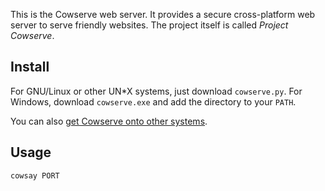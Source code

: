This is the Cowserve web server. It provides a secure cross-platform web server to serve friendly websites. The project itself is
called *Project Cowserve*.

## Install

For GNU/Linux or other UN\*X systems, just download `cowserve.py`. For Windows, download `cowserve.exe` and add the directory to your
`PATH`.

You can also [get Cowserve onto other systems](https://github.com/Tyler887/cowserve/wiki/Install).
## Usage

`cowsay PORT`
